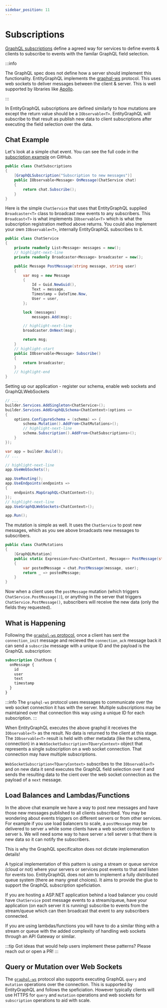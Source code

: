 ```yaml
---
sidebar_position: 11
---
```


# Subscriptions

[GraphQL subscriptions](https://spec.graphql.org/October2021/#sec-Subscription) define a agreed way for services to define events & clients to subscribe to events with the familar GraphQL field selection.

:::info

The GraphQL spec does not define how a server should implement this functionality. EntityGraphQL implements the [graphql-ws](https://github.com/enisdenjo/graphql-ws/blob/master/PROTOCOL.md) protocol. This uses web sockets to deliver messages between the client & server. This is well supported by libraries like [Apollo](https://www.apollographql.com/docs/react/data/subscriptions/).

:::

In EntityGraphQL subscriptions are defined similarly to how mutations are except the return value should be a `IObservable<T>`. EntityGraphQL will subscribe to that result as publish new data to client subscriptions after executing the field selection over the data.

## Chat Example

Let's look at a simple chat event. You can see the full code in the [subscription example](https://github.com/EntityGraphQL/EntityGraphQL/tree/master/src/examples/subscriptions) on GitHub.

```cs
public class ChatSubscriptions
{
    [GraphQLSubscription("Subscription to new messages")]
    public IObservable<Message> OnMessage(ChatService chat)
    {
        return chat.Subscribe();
    }
}
```

Here is the simple `ChatService` that uses that EntityGraphQL supplied `Broadcaster<T>` class to broadcast new events to any subscribers. This `Broadcast<T>` is what implements `IObservable<T>` which is what the subscription registration method above returns. You could also implement your own `IObservable<T>`, internally EntityGraphQL subscribes to it.

```cs
public class ChatService
{
    private readonly List<Message> messages = new();
    // highlight-next-line
    private readonly Broadcaster<Message> broadcaster = new();

    public Message PostMessage(string message, string user)
    {
        var msg = new Message
        {
            Id = Guid.NewGuid(),
            Text = message,
            Timestamp = DateTime.Now,
            User = user,
        };

        lock (messages)
            messages.Add(msg);

        // highlight-next-line
        broadcaster.OnNext(msg);

        return msg;
    }
    // highlight-start
    public IObservable<Message> Subscribe()
    {
        return broadcaster;
    }
    // highlight-end
}
```

Setting up our application - register our schema, enable web sockets and GraphQLWebSockets

```cs
// ...
builder.Services.AddSingleton<ChatService>();
builder.Services.AddGraphQLSchema<ChatContext>(options =>
{
    options.ConfigureSchema = (schema) => {
        schema.Mutation().AddFrom<ChatMutations>();
        // highlight-next-line
        schema.Subscription().AddFrom<ChatSubscriptions>();
    }
});

var app = builder.Build();
// ...

// highlight-next-line
app.UseWebSockets();

app.UseRouting();
app.UseEndpoints(endpoints =>
{
    endpoints.MapGraphQL<ChatContext>();
});
// highlight-next-line
app.UseGraphQLWebSockets<ChatContext>();

app.Run();

```

The mutation is simple as well. It uses the `ChatService` to post new messages, which as you see above broadcasts new messages to subscribers.

```cs
public class ChatMutations
{
    [GraphQLMutation]
    public static Expression<Func<ChatContext, Message>> PostMessage(string message, string user, ChatService chat)
    {
        var postedMessage = chat.PostMessage(message, user);
        return _ => postedMessage;
    }
}
```

Now when a client uses the `postMessage` mutation (which triggers `ChatService.PostMessage()`), or anything in the server that triggers `ChatService.PostMessage()`, subscribers will receive the new data (only the fields they requested).

## What is Happening

Following the [`graphql-ws` protocol](https://github.com/enisdenjo/graphql-ws/blob/master/PROTOCOL.md), once a client has sent the `connection_init` message and recieved the `connection_ack` message back it can send a `subscribe` message with a unique ID and the payload is the GraphQL subscription:

```graphql
subscription ChatRoom {
  onMessage {
    id
    user
    text
    timestamp
  }
}
```

:::info
The `graphql-ws` protocol uses messages to communicate over the web socket connection it has with the server. Multiple subscriptions may be maintained over that connection this way using a unique ID for each subscription.
:::

When EntityGraphQL executes the above graphql it receives the `IObservable<T>` as the result. No data is returned to the client at this stage. The `IObservable<T>` result is held with other metadata (like the schema, connection) in a `WebSocketSubscription<TQueryContext>` object that represents a single subscription on a web socket connection. That connection may have multiple subscriptions.

`WebSocketSubscription<TQueryContext>` subscribes to the `IObservable<T>` and on new data it send executes the GraphQL field selection over it and sends the resulting data to the cient over the web socket connection as the payload of a `next` message.

## Load Balances and Lambdas/Functions

In the above chat example we have a way to post new messages and have those new messages published to all clients subscribed. You may be wondering about events triggers on different servers or from other services. For example if you use load balancers to scale, a `postMessage` may be delivered to server `a` while some clients have a web socket connection to server `b`. We will need some way to have server `a` tell server `b` that there is new data so it can notify the subscribers.

This is why the GraphQL specificaiton does not dictate implemenation details!

A typical implementation of this pattern is using a stream or queue service (cloud or not) where your servers or services post events to that and listen for events too. EntityGraphQL does not aim to implement a fully distributed queue system (there ae many great choices). It aims to provide the glue to support the GraphQL subscription speficiation.

If you are hosting a ASP.NET application behind a load balancer you could have `ChatService` post message events to a stream/queue, have your application (on each server it is running) subscribe to events from the stream/queue which can then broadcast that event to any subscribers connected.

If you are using lambdas/functions you will have to do a similar thing with a stream or queue with the added complexity of handling web sockets through an API Gateway or similar.

:::tip
Got ideas that would help users implement these patterns? Please reach out or open a PR!
:::

## Query or Mutation over Web Sockets

The [`graphql-ws`](https://github.com/enisdenjo/graphql-ws/blob/master/PROTOCOL.md#single-result-operation) protocol also supports executing GraphQL `query` and `mutation` operations over the connection. This is supported by EntityGraphQL and follows the speficiation. However typically clients will use HTTPS for `query` and `mutation` operations and web sockets for `subscription` operations to aid with scale.
